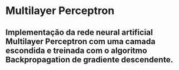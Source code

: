 # Multilayer Perceptron

## Implementação da rede neural artificial Multilayer Perceptron com uma camada escondida e treinada com o algoritmo Backpropagation de gradiente descendente.


